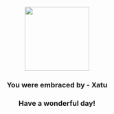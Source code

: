 <p align="center">
    <img src="https://raw.githubusercontent.com/PokeAPI/sprites/master/sprites/pokemon/178.png" width="150" height="150">
</p>
<h3 align="center">You were embraced by - <b>Xatu</b></h3>
<h3 align="center">Have a wonderful day!</h3>
